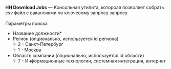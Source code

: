 <b>HH Download Jobs</b> — Консольная утилита, котороая позволяет собрать csv файл с вакансиями по ключевому запросу запросу</br>
</br>
Параметры поиска</br>
- Название должности*</br>
- Регион (опционально, используется id региона)</br>
✨ 2 - Санкт-Петербург</br>
✨ 1 - Москва</br>
- Область компании (опционально, используется id области)</br>
✨ 7 - Информационные технологии, системная интеграция, интернет</br>
